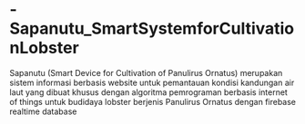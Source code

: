 # -Sapanutu_SmartSystemforCultivationLobster
Sapanutu (Smart Device for Cultivation of Panulirus Ornatus) merupakan sistem informasi berbasis website untuk pemantauan kondisi kandungan air laut yang dibuat khusus dengan algoritma pemrograman berbasis internet of things untuk budidaya lobster berjenis Panulirus Ornatus dengan firebase realtime database 
